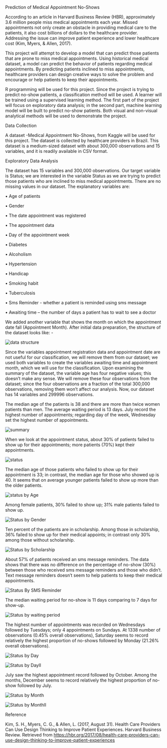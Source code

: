 Prediction of Medical Appointment No-Shows

According to an article in Harvard Business Review (HBR), approximately 3.6 million people miss medical appointments each year. Missed appointments not only create an obstacle in providing medical care to the patients, it also cost billions of dollars to the healthcare provider. Addressing the issue can improve patient experience and lower healthcare cost (Kim, Myers, & Allen, 2017). 

This project will attempt to develop a model that can predict those patients that are prone to miss medical appointments. Using historical medical dataset, a model can predict the behavior of patients regarding medical appointments. By predicting patients inclined to miss appointments, healthcare providers can design creative ways to solve the problem and encourage or help patients to keep their appointments.

R programming will be used for this project. Since the project is trying to predict no-show patients, a classification method will be used. A learner will be trained using a supervised learning method. The first part of the project will focus on exploratory data analysis; in the second part, machine learning model will be built to predict no-show patients. Both visual and non-visual analytical methods will be used to demonstrate the project. 

Data Collection

A dataset -Medical Appointment No-Shows, from Kaggle will be used for this project. The dataset is collected by healthcare providers in Brazil. This dataset is a medium-sized dataset with about 300,000 observations and 15 variables, and it is readily available in CSV format. 

Exploratory Data Analysis


The dataset has 15 variables and 300,000 observations. Our target variable is Status; we are interested in the variable Status as we are trying to predict those patients who are inclined to miss medical appointments. There are no missing values in our dataset. The explanatory variables are: 

•	Age of patients

•	Gender

•	The date appointment was registered

•	The appointment data

•	Day of the appointment week

•	Diabetes

•	Alcoholism

•	Hypertension

•	Handicap

•	Smoking habit

•	Tuberculosis

•	Sms Reminder - whether a patient is reminded using sms message

•	Awaiting time – the number of days a patient has to wait to see a doctor

We added another variable that shows the month on which the appointment date fall (Appointment Month). After initial data preparation, the structure of the dataset looks like: -

![data structure](https://user-images.githubusercontent.com/2644463/30719962-ef3d7d9a-9ee2-11e7-9fbc-167650c2529e.PNG)

Since the variables appointment registration data and appointment date are not useful for our classification, we will remove them from our dataset; we used both variables to create the variables awaiting time and appointment month, which we will use for the classification. Upon examining the summary of the dataset, the variable age has four negative values; this doesn’t make any sense. We will remove these four observations from the dataset; since the four observations are a fraction of the total 300,000 observations, removing them won’t affect our analysis. Now, our dataset has 14 variables and 299996 observations. 

The median age of the patients is 38 and there are more than twice women patients than men. The average waiting period is 13 days. July record the highest number of appointments; regarding day of the week, Wednesday set the highest number of appointments. 

![summary](https://user-images.githubusercontent.com/2644463/30721186-0396cbac-9ee8-11e7-89bb-957b99636470.PNG)

When we look at the appointment status, about 30% of patients failed to show up for their appointments; more patients (70%) kept their appointments.  

![status](https://user-images.githubusercontent.com/2644463/30722033-16dc1222-9eec-11e7-810d-bc4cee0e651c.PNG)

The median age of those patients who failed to show up for their appointment is 33; in contrast, the median age for those who showed up is 40. It seems that on average younger patients failed to show up more than the older patients. 

![status by Age](https://user-images.githubusercontent.com/2644463/30722411-50343430-9eee-11e7-9af7-b226e8f94a59.PNG)

Among female patients, 30% failed to show up; 31% male patients failed to show up. 

![Status by Gender](https://user-images.githubusercontent.com/2644463/30722604-640c8a88-9eef-11e7-98f2-c5aa0a729fab.PNG)

Ten percent of the patients are in scholarship. Among those in scholarship, 36% failed to show up for their medical appoints; in contrast only 30% among those without scholarship. 

![Status by Scholarship](https://user-images.githubusercontent.com/2644463/30723058-e6b8488a-9ef1-11e7-8435-6312e08854fd.PNG)

About 57% of patients received an sms message reminders. The data shows that there was no difference on the percentage of no-show (30%) between those who received sms message reminders and those who didn’t. Text message reminders doesn’t seem to help patients to keep their medical appointments. 

![Status By SMS Reminder](https://user-images.githubusercontent.com/2644463/30723418-80ee0f00-9ef4-11e7-940a-d09c91a272db.PNG)

The median waiting period for no-show is 11 days comparing to 7 days for show-up. 

![Status by waiting period](https://user-images.githubusercontent.com/2644463/30723758-934dc134-9ef6-11e7-9523-4d124a545a9d.PNG)

The highest number of appointments was recorded on Wednesdays followed by Tuesdays; only 4 appointments on Sundays. At 1338 number of observations (0.45% overall observations), Saturday seems to record relatively the highest proportion of no-shows followed by Monday (21.26% overall observations). 

![Status by Day](https://user-images.githubusercontent.com/2644463/30724695-ef5cfac0-9efc-11e7-9f73-5c8e7ddea308.PNG)

![Status by DayII](https://user-images.githubusercontent.com/2644463/30724705-faf85762-9efc-11e7-9191-36555af09e7e.PNG)

July saw the highest appointment record followed by October. Among the months, December seems to record relatively the highest proportion of no-show followed by July. 

![Status by Month](https://user-images.githubusercontent.com/2644463/30725190-00d9b196-9f00-11e7-92a6-055bec1541bc.PNG)

![Status by MonthII]()





Reference

Kim, S. H., Myers, C. G., & Allen, L. (2017, August 31). Health Care Providers Can Use Design Thinking to Improve Patient Experiences. Harvard Business Review. Retrieved from https://hbr.org/2017/08/health-care-providers-can-use-design-thinking-to-improve-patient-experiences


